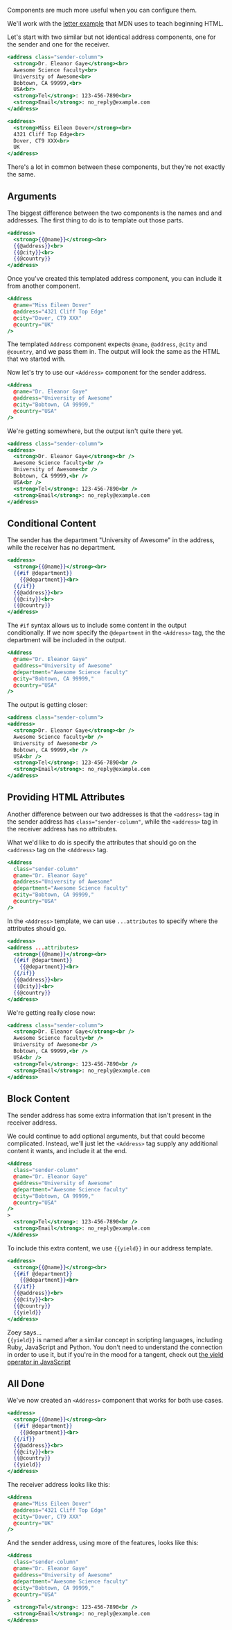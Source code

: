 Components are much more useful when you can configure them.

We'll work with the [letter example](https://github.com/mdn/learning-area/blob/master/html/introduction-to-html/marking-up-a-letter-finished/index.html) that MDN uses to teach beginning HTML.

Let's start with two similar but not identical address components, one for the sender and one for the receiver.

```handlebars {app/components/sender-address.hbs}
<address class="sender-column">
  <strong>Dr. Eleanor Gaye</strong><br>
  Awesome Science faculty<br>
  University of Awesome<br>
  Bobtown, CA 99999,<br>
  USA<br>
  <strong>Tel</strong>: 123-456-7890<br>
  <strong>Email</strong>: no_reply@example.com
</address>
```

```handlebars {data-filename="app/components/receiver-address.hbs"}
<address>
  <strong>Miss Eileen Dover</strong><br>
  4321 Cliff Top Edge<br>
  Dover, CT9 XXX<br>
  UK
</address>
```

There's a lot in common between these components, but they're not exactly the same.

## Arguments

The biggest difference between the two components is the names and and addresses. The first thing to do is to template out those parts.

```handlebars {app/components/address.hbs}
<address>
  <strong>{{@name}}</strong><br>
  {{@address}}<br>
  {{@city}}<br>
  {{@country}}
</address>
```

Once you've created this templated address component, you can include it from another component.

```handlebars {app/components/receiver-address.hbs}
<Address
  @name="Miss Eileen Dover"
  @address="4321 Cliff Top Edge"
  @city="Dover, CT9 XXX"
  @country="UK"
/>
```

The templated `Address` component expects `@name`, `@address`, `@city` and `@country`, and we pass them in. The output will look the same as the HTML that we started with.

Now let's try to use our `<Address>` component for the sender address.

```handlebars {app/components/sender-address.hbs}
<Address
  @name="Dr. Eleanor Gaye"
  @address="University of Awesome"
  @city="Bobtown, CA 99999,"
  @country="USA"
/>
```

We're getting somewhere, but the output isn't quite there yet.

```handlebars {data-filename="output" data-diff="-1,+2,-4,-8,-9"}
<address class="sender-column">
<address>
  <strong>Dr. Eleanor Gaye</strong><br />
  Awesome Science faculty<br />
  University of Awesome<br />
  Bobtown, CA 99999,<br />
  USA<br />
  <strong>Tel</strong>: 123-456-7890<br />
  <strong>Email</strong>: no_reply@example.com
</address>
```

## Conditional Content

The sender has the department "University of Awesome" in the address, while the receiver has no department.

```handlebars {data-filename="app/components/address.hbs" data-diff="+3,+4,+5"}
<address>
  <strong>{{@name}}</strong><br>
  {{#if @department}}
    {{@department}}<br>
  {{/if}}
  {{@address}}<br>
  {{@city}}<br>
  {{@country}}
</address>
```

The `#if` syntax allows us to include some content in the output conditionally. If we now specify the `@department` in the `<Address>` tag, the the department will be included in the output.

```handlebars {data-filename="app/components/sender-address.hbs"}
<Address
  @name="Dr. Eleanor Gaye"
  @address="University of Awesome"
  @department="Awesome Science faculty"
  @city="Bobtown, CA 99999,"
  @country="USA"
/>
```

The output is getting closer:

```handlebars {data-filename="output" data-diff="-1,+2,-8,-9"}
<address class="sender-column">
<address>
  <strong>Dr. Eleanor Gaye</strong><br />
  Awesome Science faculty<br />
  University of Awesome<br />
  Bobtown, CA 99999,<br />
  USA<br />
  <strong>Tel</strong>: 123-456-7890<br />
  <strong>Email</strong>: no_reply@example.com
</address>
```

## Providing HTML Attributes

Another difference between our two addresses is that the `<address>` tag in the sender address has `class="sender-column"`, while the `<address>` tag in the receiver address has no attributes.

What we'd like to do is specify the attributes that should go on the `<address>` tag on the `<Address>` tag.

```handlebars {data-filename="app/components/sender-address.hbs" data-diff="+2"}
<Address
  class="sender-column"
  @name="Dr. Eleanor Gaye"
  @address="University of Awesome"
  @department="Awesome Science faculty"
  @city="Bobtown, CA 99999,"
  @country="USA"
/>
```

In the `<Address>` template, we can use `...attributes` to specify where the attributes should go.

```handlebars {data-filename="app/components/address.hbs" data-diff="-1,+2"}
<address>
<address ...attributes>
  <strong>{{@name}}</strong><br>
  {{#if @department}}
    {{@department}}<br>
  {{/if}}
  {{@address}}<br>
  {{@city}}<br>
  {{@country}}
</address>
```

We're getting really close now:

```handlebars {data-filename="output" data-diff="-7,-8"}
<address class="sender-column">
  <strong>Dr. Eleanor Gaye</strong><br />
  Awesome Science faculty<br />
  University of Awesome<br />
  Bobtown, CA 99999,<br />
  USA<br />
  <strong>Tel</strong>: 123-456-7890<br />
  <strong>Email</strong>: no_reply@example.com
</address>
```

## Block Content

The sender address has some extra information that isn't present in the receiver address.

We could continue to add optional arguments, but that could become complicated. Instead, we'll just let the `<Address>` tag supply any additional content it wants, and include it at the end.

```handlebars {data-filename="app/components/sender-address.hbs" data-diff="-8,+9,+10,+11,+12"}
<Address
  class="sender-column"
  @name="Dr. Eleanor Gaye"
  @address="University of Awesome"
  @department="Awesome Science faculty"
  @city="Bobtown, CA 99999,"
  @country="USA"
/>
>
  <strong>Tel</strong>: 123-456-7890<br />
  <strong>Email</strong>: no_reply@example.com
</Address>
```

To include this extra content, we use `{{yield}}` in our address template.

```handlebars {data-filename="app/components/address.hbs" data-diff="+9"}
<address>
  <strong>{{@name}}</strong><br>
  {{#if @department}}
    {{@department}}<br>
  {{/if}}
  {{@address}}<br>
  {{@city}}<br>
  {{@country}}
  {{yield}}
</address>
```

<div class="cta">
  <div class="cta-note">
    <div class="cta-note-body">
      <div class="cta-note-heading">Zoey says...</div>
      <div class="cta-note-message">
        <code>{{yield}}</code> is named after a similar concept in scripting languages,
        including Ruby, JavaScript and Python. You don't need to understand the connection
        in order to use it, but if you're in the mood for a tangent, check out
        <a href="https://developer.mozilla.org/en-US/docs/Web/JavaScript/Reference/Operators/yield">
          the yield operator in JavaScript
        </a>
      </div>
    </div>
    <img src="/images/mascots/zoey.png" role="presentation" alt="">
  </div>
</div>

## All Done

We've now created an `<Address>` component that works for both use cases.

```handlebars {data-filename="app/components/address.hbs"}
<address>
  <strong>{{@name}}</strong><br>
  {{#if @department}}
    {{@department}}<br>
  {{/if}}
  {{@address}}<br>
  {{@city}}<br>
  {{@country}}
  {{yield}}
</address>
```

The receiver address looks like this:

```handlebars {app/components/receiver-address.hbs}
<Address
  @name="Miss Eileen Dover"
  @address="4321 Cliff Top Edge"
  @city="Dover, CT9 XXX"
  @country="UK"
/>
```

And the sender address, using more of the features, looks like this:

```handlebars {data-filename="app/components/sender-address.hbs"}
<Address
  class="sender-column"
  @name="Dr. Eleanor Gaye"
  @address="University of Awesome"
  @department="Awesome Science faculty"
  @city="Bobtown, CA 99999,"
  @country="USA"
>
  <strong>Tel</strong>: 123-456-7890<br />
  <strong>Email</strong>: no_reply@example.com
</Address>
```
